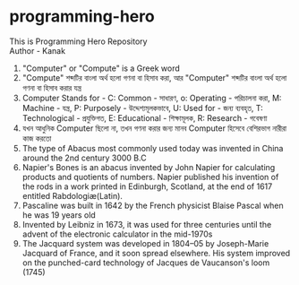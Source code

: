 # programming-hero

This is Programming Hero Repository
<br>
Author - Kanak

1. "Computer" or "Compute" is a Greek word
2. "Compute" শব্দটির বাংলা অর্থ হলো গণনা বা হিসাব করা, আর "Computer" শব্দটির বাংলা অর্থ হলো গণনা বা হিসাব করার যন্ত্র
3. Computer Stands for - C: Common - সাধারণ, o: Operating - পরিচালনা করা, M: Machine - যন্ত্র, P: Purposely - উদ্দেশ্যমূলকভাবে, U: Used for - জন্য ব্যবহৃত, T: Technological - প্রযুক্তিগত, E: Educational - শিক্ষামূলক, R: Research - গবেষণা
4. যখন আধুনিক Computer ছিলো না, তখন গণনা করার জন্য মানব Computer হিসেবে বেশিরভাগ নারীরা কাজ করতো
5. The type of Abacus most commonly used today was invented in China around the 2nd century 3000 B.C
6. Napier's Bones is an abacus invented by John Napier for calculating products and quotients of numbers. Napier published his invention of the rods in a work printed in Edinburgh, Scotland, at the end of 1617 entitled Rabdologiæ(Latin).
7. Pascaline was built in 1642 by the French physicist Blaise Pascal when he was 19 years old
8. Invented by Leibniz in 1673, it was used for three centuries until the advent of the electronic calculator in the mid-1970s
9. The Jacquard system was developed in 1804–05 by Joseph-Marie Jacquard of France, and it soon spread elsewhere. His system improved on the punched-card technology of Jacques de Vaucanson's loom (1745)
